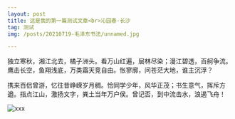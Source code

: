 ```yaml
---
layout: post
title: 这是我的第一篇测试文章<br>沁园春·长沙
tag: 测试
img: /posts/20210719-毛泽东书法/unnamed.jpg

---
```




独立寒秋，湘江北去，橘子洲头。看万山红遍，层林尽染；漫江碧透，百舸争流。鹰击长空，鱼翔浅底，万类霜天竞自由。怅寥廓，问苍茫大地，谁主沉浮？

携来百侣曾游，忆往昔峥嵘岁月稠。恰同学少年，风华正茂；书生意气，挥斥方遒。指点江山，激扬文字，粪土当年万户侯。曾记否，到中流击水，浪遏飞舟！

![xxx](http://www.sc1618.com/Upload/Articles/1/0/88/88587_20200407122645191_0.jpg)
